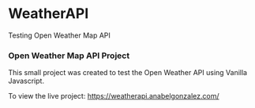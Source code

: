 # WeatherAPI

Testing Open Weather Map API

### Open Weather Map API Project

This small project was created to test the Open Weather API using Vanilla Javascript.

To view the live project:
https://weatherapi.anabelgonzalez.com/
